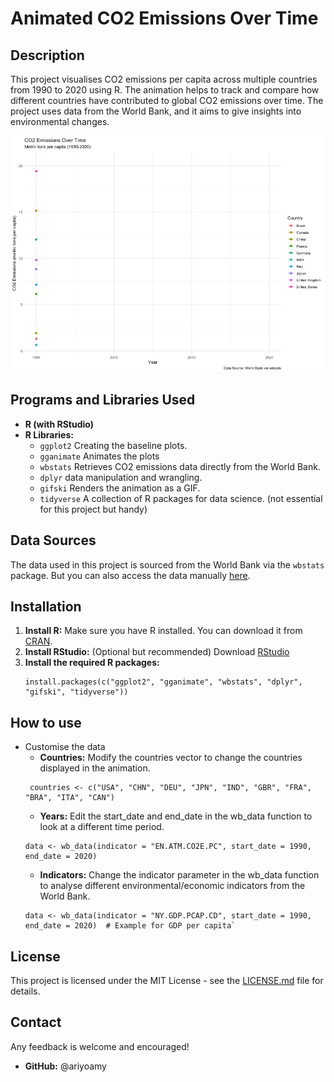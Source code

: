 # Animated CO2 Emissions Over Time

## Description
This project visualises CO2 emissions per capita across multiple countries from 1990 to 2020 using R. The animation helps to track and compare how different countries have contributed to global CO2 emissions over time. The project uses data from the World Bank, and it aims to give insights into environmental changes.

![Animated CO2 Emissions](animated_co2_emissions.gif)

## Programs and Libraries Used
- **R (with RStudio)**
- **R Libraries:**
  - `ggplot2` Creating the baseline plots.
  - `gganimate` Animates the plots 
  - `wbstats` Retrieves CO2 emissions data directly from the World Bank.
  - `dplyr` data manipulation and wrangling.
  - `gifski` Renders the animation as a GIF.
  - `tidyverse` A collection of R packages for data science. (not essential for this project but handy)

## Data Sources
The data used in this project is sourced from the World Bank via the `wbstats` package. But you can also access the data manually [here](https://data.worldbank.org/).

## Installation
1. **Install R:** Make sure you have R installed. You can download it from [CRAN](https://cran.r-project.org/).
2. **Install RStudio:** (Optional but recommended) Download [RStudio](https://rstudio.com/products/rstudio/download/) 
3. **Install the required R packages:**
   ```
   install.packages(c("ggplot2", "gganimate", "wbstats", "dplyr", "gifski", "tidyverse"))
   ```

## How to use
- Customise the data
  - **Countries:** Modify the countries vector to change the countries displayed in the animation.
   ```
    countries <- c("USA", "CHN", "DEU", "JPN", "IND", "GBR", "FRA", "BRA", "ITA", "CAN")
   ```
  - **Years:** Edit the start_date and end_date in the wb_data function to look at a different time period.
   ```
   data <- wb_data(indicator = "EN.ATM.CO2E.PC", start_date = 1990, end_date = 2020)
   ```
  - **Indicators:** Change the indicator parameter in the wb_data function to analyse different environmental/economic indicators from the World Bank.
   ```
   data <- wb_data(indicator = "NY.GDP.PCAP.CD", start_date = 1990, end_date = 2020)  # Example for GDP per capita`
   ```

## License
This project is licensed under the MIT License - see the [LICENSE.md](LICENSE.md) file for details.

## Contact
Any feedback is welcome and encouraged!
- **GitHub:** @ariyoamy
